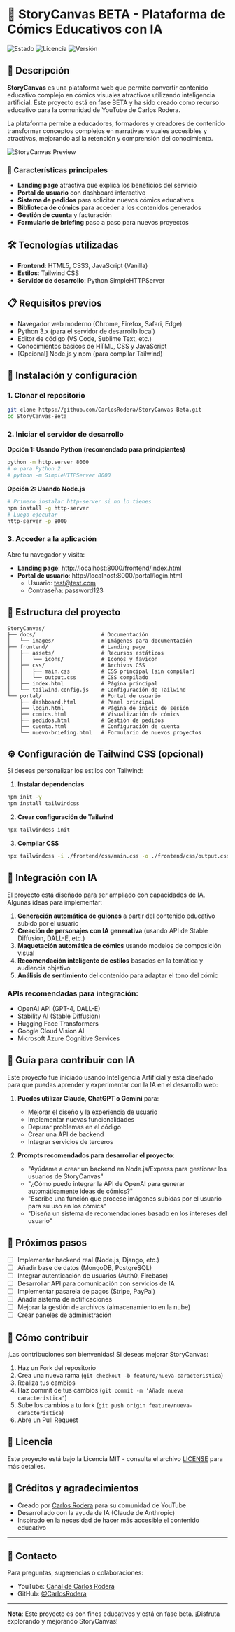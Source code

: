 # 🎨 StoryCanvas BETA - Plataforma de Cómics Educativos con IA

![Estado](https://img.shields.io/badge/Estado-Beta-yellow)
![Licencia](https://img.shields.io/badge/Licencia-MIT-blue)
![Versión](https://img.shields.io/badge/Versión-0.1.0-green)

## 📑 Descripción

**StoryCanvas** es una plataforma web que permite convertir contenido educativo complejo en cómics visuales atractivos utilizando inteligencia artificial. Este proyecto está en fase BETA y ha sido creado como recurso educativo para la comunidad de YouTube de Carlos Rodera.

La plataforma permite a educadores, formadores y creadores de contenido transformar conceptos complejos en narrativas visuales accesibles y atractivas, mejorando así la retención y comprensión del conocimiento.

![StoryCanvas Preview](docs/images/preview.png)

### 🚀 Características principales

- **Landing page** atractiva que explica los beneficios del servicio
- **Portal de usuario** con dashboard interactivo
- **Sistema de pedidos** para solicitar nuevos cómics educativos
- **Biblioteca de cómics** para acceder a los contenidos generados
- **Gestión de cuenta** y facturación
- **Formulario de briefing** paso a paso para nuevos proyectos

## 🛠️ Tecnologías utilizadas

- **Frontend**: HTML5, CSS3, JavaScript (Vanilla)
- **Estilos**: Tailwind CSS
- **Servidor de desarrollo**: Python SimpleHTTPServer

## 📋 Requisitos previos

- Navegador web moderno (Chrome, Firefox, Safari, Edge)
- Python 3.x (para el servidor de desarrollo local)
- Editor de código (VS Code, Sublime Text, etc.)
- Conocimientos básicos de HTML, CSS y JavaScript
- [Opcional] Node.js y npm (para compilar Tailwind)

## 🚀 Instalación y configuración

### 1. Clonar el repositorio

```bash
git clone https://github.com/CarlosRodera/StoryCanvas-Beta.git
cd StoryCanvas-Beta
```

### 2. Iniciar el servidor de desarrollo

**Opción 1: Usando Python (recomendado para principiantes)**
```bash
python -m http.server 8000
# o para Python 2
# python -m SimpleHTTPServer 8000
```

**Opción 2: Usando Node.js**
```bash
# Primero instalar http-server si no lo tienes
npm install -g http-server
# Luego ejecutar
http-server -p 8000
```

### 3. Acceder a la aplicación

Abre tu navegador y visita:
- **Landing page**: http://localhost:8000/frontend/index.html
- **Portal de usuario**: http://localhost:8000/portal/login.html
  - Usuario: test@test.com
  - Contraseña: password123

## 📁 Estructura del proyecto

```
StoryCanvas/
├── docs/                     # Documentación
│   └── images/               # Imágenes para documentación
├── frontend/                 # Landing page
│   ├── assets/               # Recursos estáticos
│   │   └── icons/            # Iconos y favicon
│   ├── css/                  # Archivos CSS
│   │   ├── main.css          # CSS principal (sin compilar)
│   │   └── output.css        # CSS compilado
│   ├── index.html            # Página principal
│   └── tailwind.config.js    # Configuración de Tailwind
└── portal/                   # Portal de usuario
    ├── dashboard.html        # Panel principal
    ├── login.html            # Página de inicio de sesión
    ├── comics.html           # Visualización de cómics
    ├── pedidos.html          # Gestión de pedidos
    ├── cuenta.html           # Configuración de cuenta
    └── nuevo-briefing.html   # Formulario de nuevos proyectos
```

## ⚙️ Configuración de Tailwind CSS (opcional)

Si deseas personalizar los estilos con Tailwind:

1. **Instalar dependencias**
```bash
npm init -y
npm install tailwindcss
```

2. **Crear configuración de Tailwind**
```bash
npx tailwindcss init
```

3. **Compilar CSS**
```bash
npx tailwindcss -i ./frontend/css/main.css -o ./frontend/css/output.css --watch
```

## 🧠 Integración con IA

El proyecto está diseñado para ser ampliado con capacidades de IA. Algunas ideas para implementar:

1. **Generación automática de guiones** a partir del contenido educativo subido por el usuario
2. **Creación de personajes con IA generativa** (usando API de Stable Diffusion, DALL-E, etc.)
3. **Maquetación automática de cómics** usando modelos de composición visual
4. **Recomendación inteligente de estilos** basados en la temática y audiencia objetivo
5. **Análisis de sentimiento** del contenido para adaptar el tono del cómic

### APIs recomendadas para integración:
- OpenAI API (GPT-4, DALL-E)
- Stability AI (Stable Diffusion)
- Hugging Face Transformers
- Google Cloud Vision AI
- Microsoft Azure Cognitive Services

## 📝 Guía para contribuir con IA

Este proyecto fue iniciado usando Inteligencia Artificial y está diseñado para que puedas aprender y experimentar con la IA en el desarrollo web:

1. **Puedes utilizar Claude, ChatGPT o Gemini** para:
   - Mejorar el diseño y la experiencia de usuario
   - Implementar nuevas funcionalidades
   - Depurar problemas en el código
   - Crear una API de backend
   - Integrar servicios de terceros

2. **Prompts recomendados para desarrollar el proyecto**:
   - "Ayúdame a crear un backend en Node.js/Express para gestionar los usuarios de StoryCanvas"
   - "¿Cómo puedo integrar la API de OpenAI para generar automáticamente ideas de cómics?"
   - "Escribe una función que procese imágenes subidas por el usuario para su uso en los cómics"
   - "Diseña un sistema de recomendaciones basado en los intereses del usuario"

## 🧪 Próximos pasos

- [ ] Implementar backend real (Node.js, Django, etc.)
- [ ] Añadir base de datos (MongoDB, PostgreSQL)
- [ ] Integrar autenticación de usuarios (Auth0, Firebase)
- [ ] Desarrollar API para comunicación con servicios de IA
- [ ] Implementar pasarela de pagos (Stripe, PayPal)
- [ ] Añadir sistema de notificaciones
- [ ] Mejorar la gestión de archivos (almacenamiento en la nube)
- [ ] Crear paneles de administración

## 👥 Cómo contribuir

¡Las contribuciones son bienvenidas! Si deseas mejorar StoryCanvas:

1. Haz un Fork del repositorio
2. Crea una nueva rama (`git checkout -b feature/nueva-caracteristica`)
3. Realiza tus cambios
4. Haz commit de tus cambios (`git commit -m 'Añade nueva característica'`)
5. Sube los cambios a tu fork (`git push origin feature/nueva-caracteristica`)
6. Abre un Pull Request

## 📜 Licencia

Este proyecto está bajo la Licencia MIT - consulta el archivo [LICENSE](LICENSE) para más detalles.

## 🙏 Créditos y agradecimientos

- Creado por [Carlos Rodera](https://github.com/CarlosRodera) para su comunidad de YouTube
- Desarrollado con la ayuda de IA (Claude de Anthropic)
- Inspirado en la necesidad de hacer más accesible el contenido educativo

---

## 📱 Contacto

Para preguntas, sugerencias o colaboraciones:
- YouTube: [Canal de Carlos Rodera](https://youtube.com/c/CarlosRodera)
- GitHub: [@CarlosRodera](https://github.com/CarlosRodera)

---

**Nota**: Este proyecto es con fines educativos y está en fase beta. ¡Disfruta explorando y mejorando StoryCanvas!
